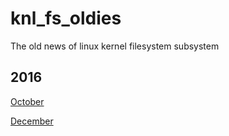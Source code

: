 # knl_fs_oldies
The old news of linux kernel filesystem subsystem

## 2016

[October](2016/2016_10.md)

[December](2016/2016_12.md)
